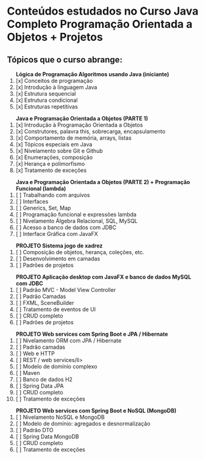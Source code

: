 <b><h1>Conteúdos estudados no Curso Java Completo Programação Orientada a Objetos + Projetos</h1></b>

<h2>Tópicos que o curso abrange:</h2>

<ol>
  <b>Lógica de Programação Algoritmos usando Java (iniciante)</b>
  <li>[x] Conceitos de programação</li>
  <li>[x] Introdução à linguagem Java</li>
  <li>[x] Estrutura sequencial</li>
  <li>[x] Estrutura condicional</li>
  <li>[x] Estruturas repetitivas</li>
</ol>

<ol>
  <b>Java e Programação Orientada a Objetos (PARTE 1)</b>
  <li>[x] Introdução à Programação Orientada a Objetos</li>
  <li>[x] Construtores, palavra this, sobrecarga, encapsulamento</li>
  <li>[x] Comportamento de memória, arrays, listas</li>
  <li>[x] Tópicos especiais em Java</li>
  <li>[x] Nivelamento sobre Git e Github</li>
  <li>[x] Enumerações, composição</li>
  <li>[x] Herança e polimorfismo</li>
  <li>[x] Tratamento de exceções</li>
</ol>

<ol>
  <b>Java e Programação Orientada a Objetos (PARTE 2) + Programação Funcional (lambda)</b>
  <li>[ ] Trabalhando com arquivos</li>
  <li>[ ] Interfaces</li>
  <li>[ ] Generics, Set, Map</li>
  <li>[ ] Programação funcional e expressões lambda</li>
  <li>[ ] Nivelamento Álgebra Relacional, SQL, MySQL</li>
  <li>[ ] Acesso a banco de dados com JDBC</li>
  <li>[ ] Interface Gráfica com JavaFX</li>
</ol>

<ol>
  <b>PROJETO Sistema jogo de xadrez</b>
  <li>[ ] Composição de objetos, herança, coleções, etc.</li>
  <li>[ ] Desenvolvimento em camadas</li>
  <li>[ ] Padrões de projetos</li>
</ol>

<ol>
  <b>PROJETO Aplicação desktop com JavaFX e banco de dados MySQL com JDBC</b>
  <li>[ ] Padrão MVC - Model View Controller</li>
  <li>[ ] Padrão Camadas</li>
  <li>[ ] FXML, SceneBuilder</li>
  <li>[ ] Tratamento de eventos de UI</li>
  <li>[ ] CRUD completo</li>
  <li>[ ] Padrões de projetos</li>
</ol>

<ol>
  <b>PROJETO Web services com Spring Boot e JPA / Hibernate</b>
  <li>[ ] Nivelamento ORM com JPA / Hibernate</li>
  <li>[ ] Padrão camadas</li>
  <li>[ ] Web e HTTP</li>
  <li>[ ] REST / web services/li>
  <li>[ ] Modelo de domínio complexo</li>
  <li>[ ] Maven</li>
  <li>[ ] Banco de dados H2</li>
  <li>[ ] Spring Data JPA</li>
  <li>[ ] CRUD completo</li>
  <li>[ ] Tratamento de exceções</li>
</ol>

<ol>
  <b>PROJETO Web services com Spring Boot e NoSQL (MongoDB)</b>
  <li>[ ] Nivelamento NoSQL e MongoDB</li>
  <li>[ ] Modelo de domínio: agregados e desnormalização</li>
  <li>[ ] Padrão DTO</li>
  <li>[ ] Spring Data MongoDB</li>
  <li>[ ] CRUD completo</li>
  <li>[ ] Tratamento de exceções</li>
</ol>
